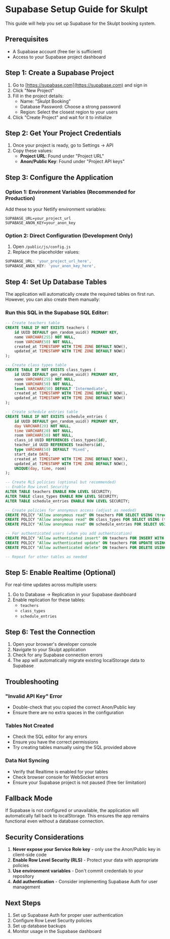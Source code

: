 # Supabase Setup Guide for Skulpt

This guide will help you set up Supabase for the Skulpt booking system.

## Prerequisites

- A Supabase account (free tier is sufficient)
- Access to your Supabase project dashboard

## Step 1: Create a Supabase Project

1. Go to [https://supabase.com](https://supabase.com) and sign in
2. Click "New Project"
3. Fill in the project details:
   - Name: "Skulpt Booking"
   - Database Password: Choose a strong password
   - Region: Select the closest region to your users
4. Click "Create Project" and wait for it to initialize

## Step 2: Get Your Project Credentials

1. Once your project is ready, go to Settings → API
2. Copy these values:
   - **Project URL**: Found under "Project URL"
   - **Anon/Public Key**: Found under "Project API keys"

## Step 3: Configure the Application

### Option 1: Environment Variables (Recommended for Production)

Add these to your Netlify environment variables:
```
SUPABASE_URL=your_project_url
SUPABASE_ANON_KEY=your_anon_key
```

### Option 2: Direct Configuration (Development Only)

1. Open `/public/js/config.js`
2. Replace the placeholder values:
```javascript
SUPABASE_URL: 'your_project_url_here',
SUPABASE_ANON_KEY: 'your_anon_key_here',
```

## Step 4: Set Up Database Tables

The application will automatically create the required tables on first run. However, you can also create them manually:

### Run this SQL in the Supabase SQL Editor:

```sql
-- Create teachers table
CREATE TABLE IF NOT EXISTS teachers (
    id UUID DEFAULT gen_random_uuid() PRIMARY KEY,
    name VARCHAR(255) NOT NULL,
    room VARCHAR(50) NOT NULL,
    created_at TIMESTAMP WITH TIME ZONE DEFAULT NOW(),
    updated_at TIMESTAMP WITH TIME ZONE DEFAULT NOW()
);

-- Create class types table
CREATE TABLE IF NOT EXISTS class_types (
    id UUID DEFAULT gen_random_uuid() PRIMARY KEY,
    name VARCHAR(255) NOT NULL,
    room VARCHAR(50) NOT NULL,
    level VARCHAR(50) DEFAULT 'Intermediate',
    created_at TIMESTAMP WITH TIME ZONE DEFAULT NOW(),
    updated_at TIMESTAMP WITH TIME ZONE DEFAULT NOW()
);

-- Create schedule entries table
CREATE TABLE IF NOT EXISTS schedule_entries (
    id UUID DEFAULT gen_random_uuid() PRIMARY KEY,
    day VARCHAR(20) NOT NULL,
    time VARCHAR(20) NOT NULL,
    room VARCHAR(50) NOT NULL,
    class_id UUID REFERENCES class_types(id),
    teacher_id UUID REFERENCES teachers(id),
    type VARCHAR(50) DEFAULT 'Mixed',
    start_date DATE,
    created_at TIMESTAMP WITH TIME ZONE DEFAULT NOW(),
    updated_at TIMESTAMP WITH TIME ZONE DEFAULT NOW(),
    UNIQUE(day, time, room)
);

-- Create RLS policies (optional but recommended)
-- Enable Row Level Security
ALTER TABLE teachers ENABLE ROW LEVEL SECURITY;
ALTER TABLE class_types ENABLE ROW LEVEL SECURITY;
ALTER TABLE schedule_entries ENABLE ROW LEVEL SECURITY;

-- Create policies for anonymous access (adjust as needed)
CREATE POLICY "Allow anonymous read" ON teachers FOR SELECT USING (true);
CREATE POLICY "Allow anonymous read" ON class_types FOR SELECT USING (true);
CREATE POLICY "Allow anonymous read" ON schedule_entries FOR SELECT USING (true);

-- For authenticated users (when you add authentication)
CREATE POLICY "Allow authenticated insert" ON teachers FOR INSERT WITH CHECK (auth.role() = 'authenticated');
CREATE POLICY "Allow authenticated update" ON teachers FOR UPDATE USING (auth.role() = 'authenticated');
CREATE POLICY "Allow authenticated delete" ON teachers FOR DELETE USING (auth.role() = 'authenticated');

-- Repeat for other tables as needed
```

## Step 5: Enable Realtime (Optional)

For real-time updates across multiple users:

1. Go to Database → Replication in your Supabase dashboard
2. Enable replication for these tables:
   - `teachers`
   - `class_types`
   - `schedule_entries`

## Step 6: Test the Connection

1. Open your browser's developer console
2. Navigate to your Skulpt application
3. Check for any Supabase connection errors
4. The app will automatically migrate existing localStorage data to Supabase

## Troubleshooting

### "Invalid API Key" Error
- Double-check that you copied the correct Anon/Public key
- Ensure there are no extra spaces in the configuration

### Tables Not Created
- Check the SQL editor for any errors
- Ensure you have the correct permissions
- Try creating tables manually using the SQL provided above

### Data Not Syncing
- Verify that Realtime is enabled for your tables
- Check browser console for WebSocket errors
- Ensure your Supabase project is not paused (free tier limitation)

## Fallback Mode

If Supabase is not configured or unavailable, the application will automatically fall back to localStorage. This ensures the app remains functional even without a database connection.

## Security Considerations

1. **Never expose your Service Role key** - only use the Anon/Public key in client-side code
2. **Enable Row Level Security (RLS)** - Protect your data with appropriate policies
3. **Use environment variables** - Don't commit credentials to your repository
4. **Add authentication** - Consider implementing Supabase Auth for user management

## Next Steps

1. Set up Supabase Auth for proper user authentication
2. Configure Row Level Security policies
3. Set up database backups
4. Monitor usage in the Supabase dashboard